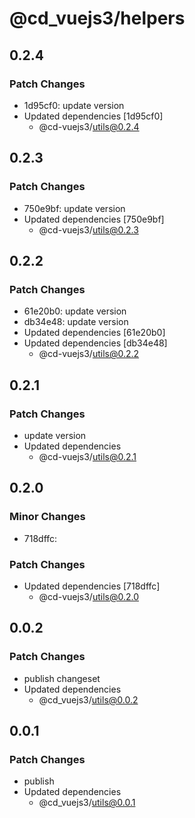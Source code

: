 # @cd_vuejs3/helpers

## 0.2.4

### Patch Changes

- 1d95cf0: update version
- Updated dependencies [1d95cf0]
  - @cd-vuejs3/utils@0.2.4

## 0.2.3

### Patch Changes

- 750e9bf: update version
- Updated dependencies [750e9bf]
  - @cd-vuejs3/utils@0.2.3

## 0.2.2

### Patch Changes

- 61e20b0: update version
- db34e48: update version
- Updated dependencies [61e20b0]
- Updated dependencies [db34e48]
  - @cd-vuejs3/utils@0.2.2

## 0.2.1

### Patch Changes

- update version
- Updated dependencies
  - @cd-vuejs3/utils@0.2.1

## 0.2.0

### Minor Changes

- 718dffc:

### Patch Changes

- Updated dependencies [718dffc]
  - @cd-vuejs3/utils@0.2.0

## 0.0.2

### Patch Changes

- publish changeset
- Updated dependencies
  - @cd_vuejs3/utils@0.0.2

## 0.0.1

### Patch Changes

- publish
- Updated dependencies
  - @cd_vuejs3/utils@0.0.1
